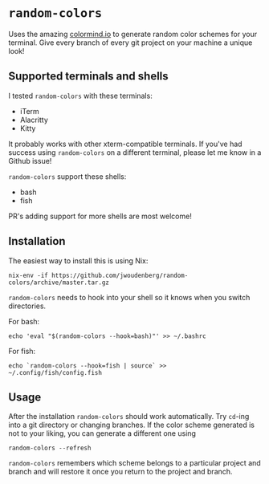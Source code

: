 # `random-colors`

Uses the amazing [colormind.io] to generate random color schemes for your terminal. Give every branch of every git project on your machine a unique look!

## Supported terminals and shells

I tested `random-colors` with these terminals:

- iTerm
- Alacritty
- Kitty

It probably works with other xterm-compatible terminals. If you've had success using `random-colors` on a different terminal, please let me know in a Github issue!

`random-colors` support these shells:

- bash
- fish

PR's adding support for more shells are most welcome!

## Installation

The easiest way to install this is using Nix:

```
nix-env -if https://github.com/jwoudenberg/random-colors/archive/master.tar.gz
```

`random-colors` needs to hook into your shell so it knows when you switch directories.

For bash:

```
echo 'eval "$(random-colors --hook=bash)"' >> ~/.bashrc
```

For fish:

```
echo `random-colors --hook=fish | source` >> ~/.config/fish/config.fish
```

## Usage

After the installation `random-colors` should work automatically. Try `cd`-ing into a git directory or changing branches. If the color scheme generated is not to your liking, you can generate a different one using

```
random-colors --refresh
```

`random-colors` remembers which scheme belongs to a particular project and branch and will restore it once you return to the project and branch.

[colormind.io]: http://colormind.io/
